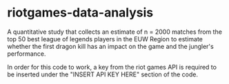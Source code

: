 # riotgames-data-analysis
A quantitative study that collects an estimate of n = 2000 matches from the top 50 best league of legends players in the EUW Region to estimate whether the first dragon kill has an impact on the game and the jungler's performance.  

In order for this code to work, a key from the riot games API is required to be inserted under the "INSERT API KEY HERE" section of the code. 
